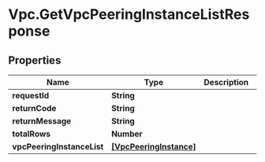 # Vpc.GetVpcPeeringInstanceListResponse

## Properties
Name | Type | Description | Notes
------------ | ------------- | ------------- | -------------
**requestId** | **String** |  | [optional] 
**returnCode** | **String** |  | [optional] 
**returnMessage** | **String** |  | [optional] 
**totalRows** | **Number** |  | [optional] 
**vpcPeeringInstanceList** | [**[VpcPeeringInstance]**](VpcPeeringInstance.md) |  | [optional] 



